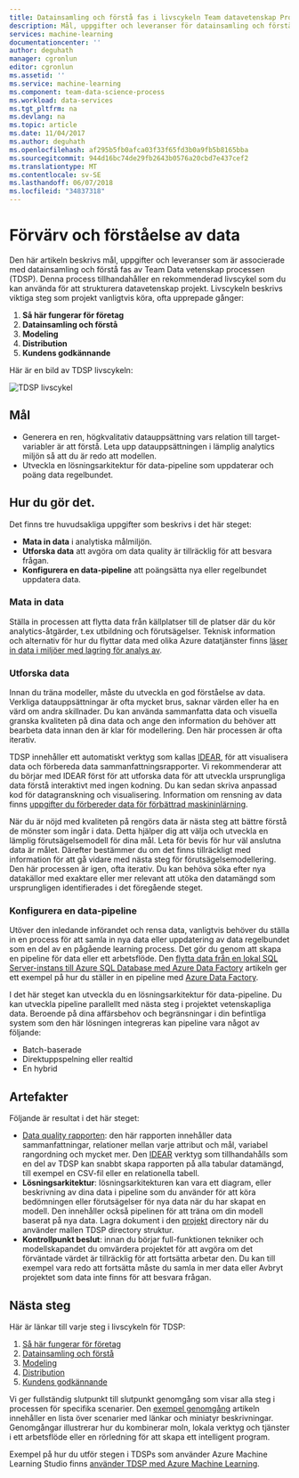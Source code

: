 ```yaml
---
title: Datainsamling och förstå fas i livscykeln Team datavetenskap Process - Azure | Microsoft Docs
description: Mål, uppgifter och leveranser för datainsamling och förstå steget datavetenskap projekt
services: machine-learning
documentationcenter: ''
author: deguhath
manager: cgronlun
editor: cgronlun
ms.assetid: ''
ms.service: machine-learning
ms.component: team-data-science-process
ms.workload: data-services
ms.tgt_pltfrm: na
ms.devlang: na
ms.topic: article
ms.date: 11/04/2017
ms.author: deguhath
ms.openlocfilehash: af295b5fb0afca03f33f65fd3b0a9fb5b8165bba
ms.sourcegitcommit: 944d16bc74de29fb2643b0576a20cbd7e437cef2
ms.translationtype: MT
ms.contentlocale: sv-SE
ms.lasthandoff: 06/07/2018
ms.locfileid: "34837318"
---
```

# <a name="data-acquisition-and-understanding"></a>Förvärv och förståelse av data

Den här artikeln beskrivs mål, uppgifter och leveranser som är associerade med datainsamling och förstå fas av Team Data vetenskap processen (TDSP). Denna process tillhandahåller en rekommenderad livscykel som du kan använda för att strukturera datavetenskap projekt. Livscykeln beskrivs viktiga steg som projekt vanligtvis köra, ofta upprepade gånger:

   1. **Så här fungerar för företag**
   2. **Datainsamling och förstå**
   3. **Modeling**
   4. **Distribution**
   5. **Kundens godkännande**

Här är en bild av TDSP livscykeln: 

![TDSP livscykel](./media/lifecycle/tdsp-lifecycle2.png) 


## <a name="goals"></a>Mål
* Generera en ren, högkvalitativ datauppsättning vars relation till target-variabler är att förstå. Leta upp datauppsättningen i lämplig analytics miljön så att du är redo att modellen.
* Utveckla en lösningsarkitektur för data-pipeline som uppdaterar och poäng data regelbundet.

## <a name="how-to-do-it"></a>Hur du gör det.
Det finns tre huvudsakliga uppgifter som beskrivs i det här steget:

   * **Mata in data** i analytiska målmiljön.
   * **Utforska data** att avgöra om data quality är tillräcklig för att besvara frågan. 
   * **Konfigurera en data-pipeline** att poängsätta nya eller regelbundet uppdatera data.

### <a name="ingest-the-data"></a>Mata in data
Ställa in processen att flytta data från källplatser till de platser där du kör analytics-åtgärder, t.ex utbildning och förutsägelser. Teknisk information och alternativ för hur du flyttar data med olika Azure datatjänster finns [läser in data i miljöer med lagring för analys av](ingest-data.md). 

### <a name="explore-the-data"></a>Utforska data
Innan du träna modeller, måste du utveckla en god förståelse av data. Verkliga datauppsättningar är ofta mycket brus, saknar värden eller ha en värd om andra skillnader. Du kan använda sammanfatta data och visuella granska kvaliteten på dina data och ange den information du behöver att bearbeta data innan den är klar för modellering. Den här processen är ofta iterativ.

TDSP innehåller ett automatiskt verktyg som kallas [IDEAR](https://github.com/Azure/Azure-TDSP-Utilities/blob/master/DataScienceUtilities/DataReport-Utils), för att visualisera data och förbereda data sammanfattningsrapporter. Vi rekommenderar att du börjar med IDEAR först för att utforska data för att utveckla ursprungliga data förstå interaktivt med ingen kodning. Du kan sedan skriva anpassad kod för datagranskning och visualisering. Information om rensning av data finns [uppgifter du förbereder data för förbättrad maskininlärning](prepare-data.md).  

När du är nöjd med kvaliteten på rengörs data är nästa steg att bättre förstå de mönster som ingår i data. Detta hjälper dig att välja och utveckla en lämplig förutsägelsemodell för dina mål. Leta för bevis för hur väl anslutna data är målet. Därefter bestämmer du om det finns tillräckligt med information för att gå vidare med nästa steg för förutsägelsemodellering. Den här processen är igen, ofta iterativ. Du kan behöva söka efter nya datakällor med exaktare eller mer relevant att utöka den datamängd som ursprungligen identifierades i det föregående steget. 

### <a name="set-up-a-data-pipeline"></a>Konfigurera en data-pipeline
Utöver den inledande införandet och rensa data, vanligtvis behöver du ställa in en process för att samla in nya data eller uppdatering av data regelbundet som en del av en pågående learning process. Det gör du genom att skapa en pipeline för data eller ett arbetsflöde. Den [flytta data från en lokal SQL Server-instans till Azure SQL Database med Azure Data Factory](move-sql-azure-adf.md) artikeln ger ett exempel på hur du ställer in en pipeline med [Azure Data Factory](https://azure.microsoft.com/services/data-factory/). 

I det här steget kan utveckla du en lösningsarkitektur för data-pipeline. Du kan utveckla pipeline parallellt med nästa steg i projektet vetenskapliga data. Beroende på dina affärsbehov och begränsningar i din befintliga system som den här lösningen integreras kan pipeline vara något av följande: 

   * Batch-baserade
   * Direktuppspelning eller realtid 
   * En hybrid 

## <a name="artifacts"></a>Artefakter
Följande är resultat i det här steget:

   * [Data quality rapporten](https://github.com/Azure/Azure-TDSP-ProjectTemplate/blob/master/Docs/DataReport/DataSummaryReport.md): den här rapporten innehåller data sammanfattningar, relationer mellan varje attribut och mål, variabel rangordning och mycket mer. Den [IDEAR](https://github.com/Azure/Azure-TDSP-Utilities/blob/master/DataScienceUtilities/DataReport-Utils) verktyg som tillhandahålls som en del av TDSP kan snabbt skapa rapporten på alla tabular datamängd, till exempel en CSV-fil eller en relationella tabell. 
   * **Lösningsarkitektur**: lösningsarkitekturen kan vara ett diagram, eller beskrivning av dina data i pipeline som du använder för att köra bedömningen eller förutsägelser för nya data när du har skapat en modell. Den innehåller också pipelinen för att träna om din modell baserat på nya data. Lagra dokument i den [projekt](https://github.com/Azure/Azure-TDSP-ProjectTemplate/tree/master/Docs/Project) directory när du använder mallen TDSP directory struktur.
   * **Kontrollpunkt beslut**: innan du börjar full-funktionen tekniker och modellskapandet du omvärdera projektet för att avgöra om det förväntade värdet är tillräcklig för att fortsätta arbetar den. Du kan till exempel vara redo att fortsätta måste du samla in mer data eller Avbryt projektet som data inte finns för att besvara frågan.

## <a name="next-steps"></a>Nästa steg

Här är länkar till varje steg i livscykeln för TDSP:

   1. [Så här fungerar för företag](lifecycle-business-understanding.md)
   2. [Datainsamling och förstå](lifecycle-data.md)
   3. [Modeling](lifecycle-modeling.md)
   4. [Distribution](lifecycle-deployment.md)
   5. [Kundens godkännande](lifecycle-acceptance.md)

Vi ger fullständig slutpunkt till slutpunkt genomgång som visar alla steg i processen för specifika scenarier. Den [exempel genomgång](walkthroughs.md) artikeln innehåller en lista över scenarier med länkar och miniatyr beskrivningar. Genomgångar illustrerar hur du kombinerar moln, lokala verktyg och tjänster i ett arbetsflöde eller en rörledning för att skapa ett intelligent program. 

Exempel på hur du utför stegen i TDSPs som använder Azure Machine Learning Studio finns [använder TDSP med Azure Machine Learning](http://aka.ms/datascienceprocess).
